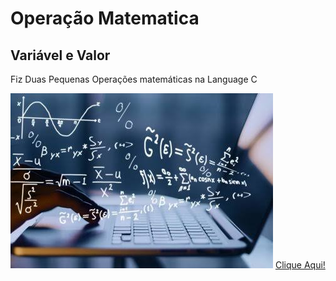 # Operação Matematica
## Variável e Valor
Fiz Duas Pequenas Operações matemáticas na Language C

![foto](https://github.com/ZeusXaloc-Dev/Op.Matematica/blob/main/images%20(1).jpeg)
[Clique Aqui!](https://Instagram.com/zeusxaloc_dev)
